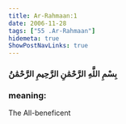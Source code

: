 ```yaml
---
title: Ar-Rahmaan:1
date: 2006-11-28
tags: ["55 .Ar-Rahmaan"]
hidemeta: true 
ShowPostNavLinks: true 
---
```

### بِسْمِ اللَّهِ الرَّحْمَٰنِ الرَّحِيمِ الرَّحْمَٰنُ
### meaning: 
The All-beneficent
